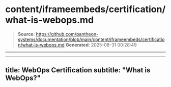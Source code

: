 # content/iframeembeds/certification/what-is-webops.md

> **Source**: https://github.com/pantheon-systems/documentation/blob/main/content/iframeembeds/certification/what-is-webops.md
> **Generated**: 2025-08-31 00:28:49

---

---
title: WebOps Certification
subtitle: "What is WebOps?"
---

<Partial file="certification-guide/what-is-webops.md" />
